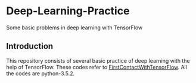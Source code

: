# Deep-Learning-Practice
Some basic problems in deep learning with TensorFlow

## Introduction
This repository consists of  several basic practice of deep learning with the help of TensorFlow. These codes refer to [FirstContactWithTensorFlow][1]. All the codes are python-3.5.2.


  [1]: https://github.com/JerryLife/FirstContactWithTensorFlow